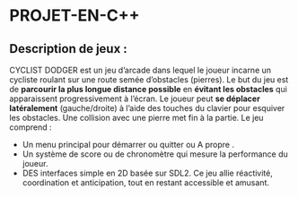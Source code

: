 # PROJET-EN-C++
## Description de jeux : 
CYCLIST DODGER est un jeu d’arcade dans lequel le joueur incarne un cycliste 
roulant sur une route semée d’obstacles (pierres). 
Le but du jeu est de **parcourir la plus longue distance possible** en **évitant les 
obstacles** qui apparaissent progressivement à l’écran. 
Le joueur peut **se déplacer latéralement** (gauche/droite) à l’aide des touches du 
clavier pour esquiver les obstacles. 
Une collision avec une pierre met fin à la partie. 
Le jeu comprend : 
- Un menu principal pour démarrer ou quitter ou A propre . 
- Un système de score ou de chronomètre qui mesure la performance du 
joueur. 
- DES interfaces simple en 2D basée sur SDL2. 
Ce jeu allie réactivité, coordination et anticipation, tout en restant accessible et 
amusant. 
